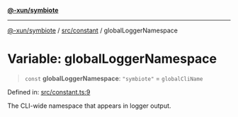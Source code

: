 [**@-xun/symbiote**](../../../README.md)

***

[@-xun/symbiote](../../../README.md) / [src/constant](../README.md) / globalLoggerNamespace

# Variable: globalLoggerNamespace

> `const` **globalLoggerNamespace**: `"symbiote"` = `globalCliName`

Defined in: [src/constant.ts:9](https://github.com/Xunnamius/symbiote/blob/e4a3480a34344acbb42f5fad75ae58e0064f0a51/src/constant.ts#L9)

The CLI-wide namespace that appears in logger output.
